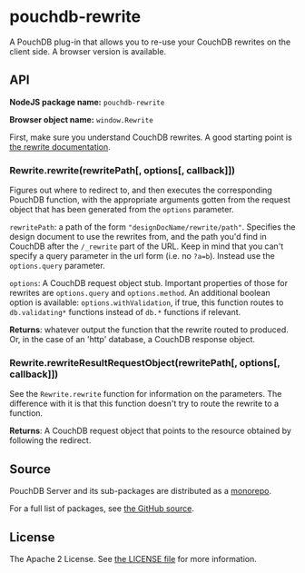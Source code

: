 pouchdb-rewrite
===============

A PouchDB plug-in that allows you to re-use your CouchDB rewrites on the
client side. A browser version is available.

API
---

**NodeJS package name:** `pouchdb-rewrite`

**Browser object name:** `window.Rewrite`

First, make sure you understand CouchDB rewrites. A good starting point
is [the rewrite documentation](http://docs.couchdb.org/en/latest/api/ddoc/rewrites.html).

### Rewrite.rewrite(rewritePath[, options[, callback]])

Figures out where to redirect to, and then executes the corresponding
PouchDB function, with the appropriate arguments gotten from the
request object that has been generated from the `options`
parameter.

`rewritePath`: a path of the form `"designDocName/rewrite/path"`. Specifies
the design document to use the rewrites from, and the path you'd find in
CouchDB after the `/_rewrite` part of the URL. Keep in mind that you can't
specify a query parameter in the url form (i.e. no `?a=b`). Instead use the
`options.query` parameter.

`options`: A CouchDB request object stub. Important properties of those for
rewrites are `options.query` and `options.method`. An additional boolean option
is available: `options.withValidation`, if true, this function routes to
`db.validating*` functions instead of `db.*` functions if relevant.

**Returns**: whatever output the function that the rewrite routed to produced.
Or, in the case of an 'http' database, a CouchDB response object.

### Rewrite.rewriteResultRequestObject(rewritePath[, options[, callback]])

See the `Rewrite.rewrite` function for information on the parameters.
The difference with it is that this function doesn't try to route the rewrite
to a function.

**Returns**: A CouchDB request object that points to the resource obtained by
following the redirect.

Source
------

PouchDB Server and its sub-packages are distributed as a [monorepo](https://github.com/babel/babel/blob/master/doc/design/monorepo.md).

For a full list of packages, see [the GitHub source](https://github.com/pouchdb/pouchdb-server/tree/master/packages/node_modules).

License
-------

The Apache 2 License. See [the LICENSE file](https://github.com/pouchdb/pouchdb-server/blob/master/LICENSE) for more information.
